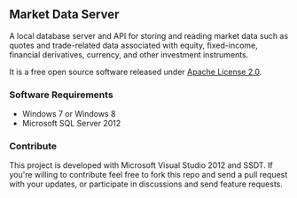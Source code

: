 ## Market Data Server

A local database server and API for storing and reading market data such as quotes and trade-related data associated with equity, fixed-income, financial derivatives, currency, and other investment instruments.

It is a free open source software released under [Apache License 2.0](https://github.com/kriasoft/market-data/blob/master/LICENSE.txt).

### Software Requirements

 - Windows 7 or Windows 8
 - Microsoft SQL Server 2012

### Contribute

This project is developed with Microsoft Visual Studio 2012 and SSDT. If you're willing to contribute feel free to fork this repo and send a pull request with your updates, or participate in discussions and send feature requests.